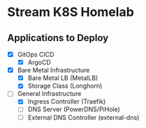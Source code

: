 # Stream K8S Homelab

## Applications to Deploy

- [x] GitOps CICD
    - [X] ArgoCD
- [X] Bare Metal Infrastructure
    - [X] Bare Metal LB (MetalLB)
    - [X] Storage Class (Longhorn)
- [ ] General Infrastructure
    - [X] Ingress Controller (Traefik)
    - [ ] DNS Server (PowerDNS/PiHole)
    - [ ] External DNS Controller (external-dns)